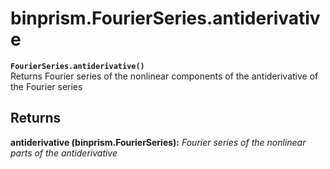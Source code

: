 # binprism.FourierSeries.antiderivative
**`FourierSeries.antiderivative()`** <br />
Returns Fourier series of the nonlinear components of the antiderivative of the Fourier series
## Returns
**antiderivative (binprism.FourierSeries):** *Fourier series of the nonlinear parts of the antiderivative*
